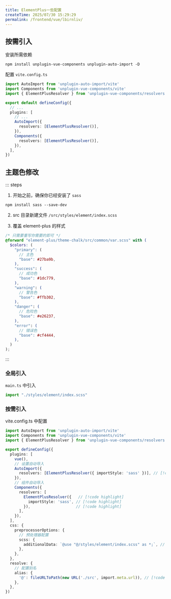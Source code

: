 ```yaml
---
title: ElementPlus一些配置
createTime: 2025/07/30 15:29:29
permalink: /frontend/vue/lbirnliv/
---
```


## 按需引入

安装所需依赖

```shell
npm install unplugin-vue-components unplugin-auto-import -D
```

配置 `vite.config.ts`

```ts title="vite.config.ts"
import AutoImport from 'unplugin-auto-import/vite'
import Components from 'unplugin-vue-components/vite'
import { ElementPlusResolver } from 'unplugin-vue-components/resolvers'

export default defineConfig({
  // ...
  plugins: [
    // ...
    AutoImport({
      resolvers: [ElementPlusResolver()],
    }),
    Components({
      resolvers: [ElementPlusResolver()],
    }),
  ],
})
```

## 主题色修改

::: steps
1. 开始之前，确保你已经安装了 `sass`

```shell
npm install sass --save-dev
```

2. src 目录新建文件 `/src/styles/element/index.scss`

3. 覆盖 element-plus 的样式

```scss
/* 只需要重写你需要的即可 */
@forward "element-plus/theme-chalk/src/common/var.scss" with (
  $colors: (
    "primary": (
      // 主色
      "base": #27ba9b,
    ),
    "success": (
      // 成功色
      "base": #1dc779,
    ),
    "warning": (
      // 警告色
      "base": #ffb302,
    ),
    "danger": (
      // 危险色
      "base": #e26237,
    ),
    "error": (
      // 错误色
      "base": #cf4444,
    ),
  )
);
```

:::

### 全局引入

`main.ts` 中引入

```ts
import "./styles/element/index.scss"
```

### 按需引入

vite.config.ts 中配置

```ts title="vite.config.ts"
import AutoImport from 'unplugin-auto-import/vite'
import Components from 'unplugin-vue-components/vite'
import { ElementPlusResolver } from 'unplugin-vue-components/resolvers'

export defineConfig({
  plugins: [
    vue(),
    // 设置自动导入
    AutoImport({
      resolvers: [ElementPlusResolver({ importStyle: 'sass' })], // [!code highlight]
    }),
    // 组件自动导入
    Components({
      resolvers: [
        ElementPlusResolver({   // [!code highlight]
          importStyle: 'sass', // [!code highlight]
        }),                    // [!code highlight]
      ],
    }),
  ],
  css: {
    preprocessorOptions: {
      // 预处理器配置
      scss: {
        additionalData: `@use "@/styles/element/index.scss" as *;`, // [!code highlight]
      },
    },
  },
  resolve: {
    // 配置别名
    alias: {
      '@': fileURLToPath(new URL('./src', import.meta.url)), // [!code highlight]
    },
  },
})

```
